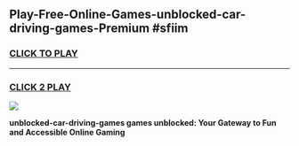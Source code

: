 
## Play-Free-Online-Games-unblocked-car-driving-games-Premium #sfiim
<h3>
<a href="https://premium.freeplayer.one?title=unblocked-car-driving-games&ref=8M">CLICK TO PLAY</a></h3>
<hr>

<h3>
<a href="https://premium.freeplayer.one?title=unblocked-car-driving-games&ref=8M">CLICK 2 PLAY</a>
  
</h3>

<a href="https://premium.freeplayer.one?title=unblocked-car-driving-games&ref=8M"><img src="https://clearcache.store/games.png"></a>


**unblocked-car-driving-games games unblocked: Your Gateway to Fun and Accessible Online Gaming**
